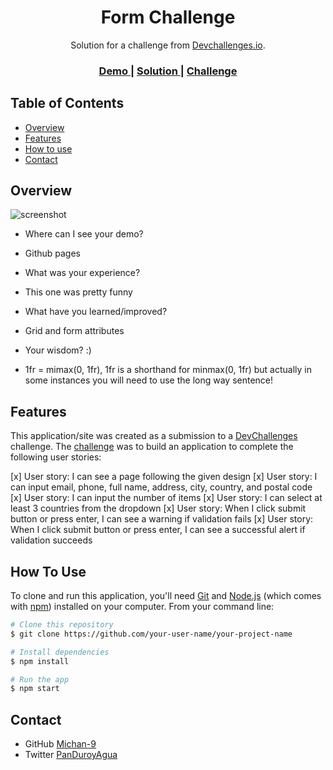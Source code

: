 <!-- Please update value in the {}  -->

<h1 align="center">Form Challenge</h1>

<div align="center">
   Solution for a challenge from  <a href="http://devchallenges.io" target="_blank">Devchallenges.io</a>.
</div>

<div align="center">
  <h3>
    <a href="https://michan-9.github.io/Form/">
      Demo
    </a>
    <span> | </span>
    <a href="https://github.com/michan-9/Form">
      Solution
    </a>
    <span> | </span>
    <a href="https://{your-url-to-the-challenge}">
      Challenge
    </a>
  </h3>
</div>

<!-- TABLE OF CONTENTS -->

## Table of Contents

- [Overview](#overview)
- [Features](#features)
- [How to use](#how-to-use)
- [Contact](#contact)

<!-- OVERVIEW -->

## Overview

![screenshot](https://i.imgur.com/MuY9eZy.png)

- Where can I see your demo? 
+ Github pages

- What was your experience?
+ This one was pretty funny

- What have you learned/improved?
+ Grid and form attributes

- Your wisdom? :)
+ 1fr = mimax(0, 1fr), 1fr is a shorthand for minmax(0, 1fr) but actually in some instances you will need to use the long way sentence! 


## Features

This application/site was created as a submission to a [DevChallenges](https://devchallenges.io/challenges) challenge. The [challenge](https://devchallenges.io/challenges/TtUjDt19eIHxNQ4n5jps) was to build an application to complete the following user stories:

[x] User story: I can see a page following the given design
[x] User story: I can input email, phone, full name, address, city, country, and postal code
[x] User story: I can input the number of items
[x] User story: I can select at least 3 countries from the dropdown
[x] User story: When I click submit button or press enter, I can see a warning if validation fails
[x] User story: When I click submit button or press enter, I can see a successful alert if validation succeeds

## How To Use

To clone and run this application, you'll need [Git](https://git-scm.com) and [Node.js](https://nodejs.org/en/download/) (which comes with [npm](http://npmjs.com)) installed on your computer. From your command line:

```bash
# Clone this repository
$ git clone https://github.com/your-user-name/your-project-name

# Install dependencies
$ npm install

# Run the app
$ npm start
```


## Contact

- GitHub [Michan-9](https://github.com/michan-9/Form)
- Twitter [PanDuroyAgua](https://twitter.com/PanDuroyAgua)
